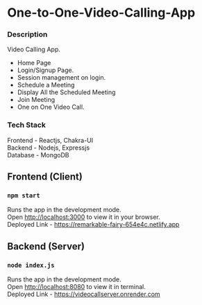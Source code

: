 # One-to-One-Video-Calling-App

### Description

Video Calling App.
- Home Page
- Login/Signup Page.
- Session management on login.
- Schedule a Meeting
- Display All the Scheduled Meeting
- Join Meeting
- One on One Video Call.

### Tech Stack

Frontend - Reactjs, Chakra-UI
<br/>
Backend - Nodejs, Expressjs
<br/>
Database - MongoDB

## Frontend (Client)

### `npm start`

Runs the app in the development mode.\
Open [http://localhost:3000](http://localhost:3000) to view it in your browser.\
Deployed Link - https://remarkable-fairy-654e4c.netlify.app

## Backend (Server)

### `node index.js`

Runs the app in the development mode.\
Open [http://localhost:8080](http://localhost:8080) to view it in terminal.
<br/>
Deployed Link - https://videocallserver.onrender.com
